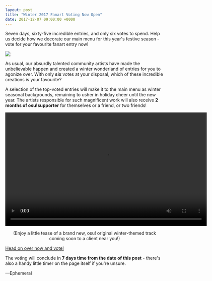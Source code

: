 ```yaml
---
layout: post
title: "Winter 2017 Fanart Voting Now Open"
date: 2017-12-07 09:00:00 +0000
---
```


Seven days, sixty-five incredible entries, and only six votes to spend. Help us decide how we decorate our main menu for this year's festive season - vote for your favourite fanart entry now!

[![](https://assets.ppy.sh/contests/58/header.jpg?20171127)](https://osu.ppy.sh/community/contests/58)

As usual, our absurdly talented community artists have made the unbelievable happen and created a winter wonderland of entries for you to agonize over. With only **six** votes at your disposal, which of these incredible creations is your favourite?

A selection of the top-voted entries will make it to the main menu as winter seasonal backgrounds, remaining to usher in holiday cheer until the new year. The artists responsible for such magnificent work will also receive **2 months of osu!supporter** for themselves or a friend, or two friends!

<div align="center">
    <video width="640" height="360" controls>
        <source src="https://assets.ppy.sh/contests/58/socmedia/720p.mp4" type="video/mp4">
    </video>
</div>

<p align="center">(Enjoy a little tease of a brand new, osu! original winter-themed track coming soon to a client near you!)</p>

[Head on over now and vote!](https://osu.ppy.sh/community/contests/58)

The voting will conclude in **7 days time from the date of this post** - there's also a handy little timer on the page itself if you're unsure.

—Ephemeral
